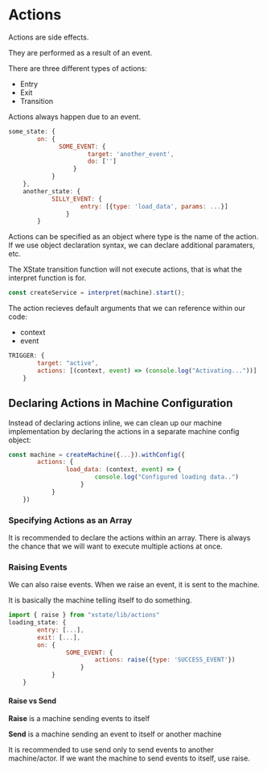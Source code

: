 # Actions

Actions are side effects.

They are performed as a result of an event.

There are three different types of actions:

- Entry
- Exit
- Transition

Actions always happen due to an event.

```javascript
some_state: {
        on: {
              SOME_EVENT: {
                      target: 'another_event',
                      do: ['']
                  }
            }
    },
    another_state: {
            SILLY_EVENT: {
                    entry: [{type: 'load_data', params: ...}]
                }
        }
```

Actions can be specified as an object where type is the name of the action. If we use object declaration syntax, we can declare additional paramaters, etc.

The XState transition function will not execute actions, that is what the interpret function is for.

```javascript
const createService = interpret(machine).start();
```

The action recieves default arguments that we can reference within our code:

- context
- event

```javascript
TRIGGER: {
        target: "active",
        actions: [(context, event) => (console.log("Activating..."))]
    }
```

## Declaring Actions in Machine Configuration

Instead of declaring actions inline, we can clean up our machine implementation by declaring the actions in a separate machine config object:

```javascript
const machine = createMachine({...}).withConfig({
        actions: {
                load_data: (context, event) => {
                        console.log("Configured loading data..")
                    }
            }
    })
```

### Specifying Actions as an Array

It is recommended to declare the actions within an array. There is always the chance that we will want to execute multiple actions at once.

### Raising Events

We can also raise events. When we raise an event, it is sent to the machine.

It is basically the machine telling itself to do something.

```javascript
import { raise } from "xstate/lib/actions"
loading_state: {
        entry: [...],
        exit: [...],
        on: {
                SOME_EVENT: {
                        actions: raise({type: 'SUCCESS_EVENT'})
                    }
            }
    }
```

#### Raise vs Send

**Raise** is a machine sending events to itself

**Send** is a machine sending an event to itself or another machine

It is recommended to use send only to send events to another machine/actor. If we want the machine to send events to itself, use raise.
